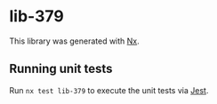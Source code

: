 # lib-379

This library was generated with [Nx](https://nx.dev).

## Running unit tests

Run `nx test lib-379` to execute the unit tests via [Jest](https://jestjs.io).

